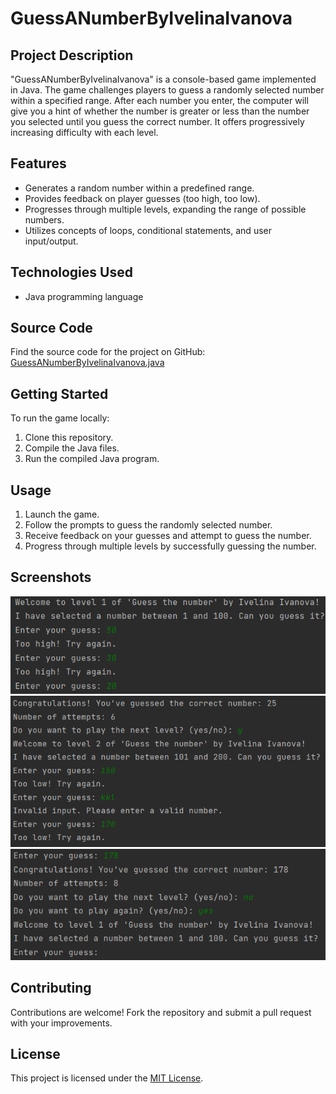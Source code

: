 # GuessANumberByIvelinaIvanova

## Project Description
"GuessANumberByIvelinaIvanova" is a console-based game implemented in Java. The game challenges players to guess a randomly selected number within a specified range. After each number you enter, the computer will give you a hint of whether the number is greater or less than the number you selected until you guess the correct number. It offers progressively increasing difficulty with each level.

## Features
- Generates a random number within a predefined range.
- Provides feedback on player guesses (too high, too low).
- Progresses through multiple levels, expanding the range of possible numbers.
- Utilizes concepts of loops, conditional statements, and user input/output.

## Technologies Used
- Java programming language

## Source Code
Find the source code for the project on GitHub: [GuessANumberByIvelinaIvanova.java](.)

## Getting Started
To run the game locally:
1. Clone this repository.
2. Compile the Java files.
3. Run the compiled Java program.

## Usage
1. Launch the game.
2. Follow the prompts to guess the randomly selected number.
3. Receive feedback on your guesses and attempt to guess the number.
4. Progress through multiple levels by successfully guessing the number.

## Screenshots
![Screenshot 1](images/screenshot1.png)
![Screenshot 2](images/screenshot2.png)
![Screenshot 3](images/screenshot3.png)

## Contributing
Contributions are welcome! Fork the repository and submit a pull request with your improvements.

## License
This project is licensed under the [MIT License](LICENSE).
